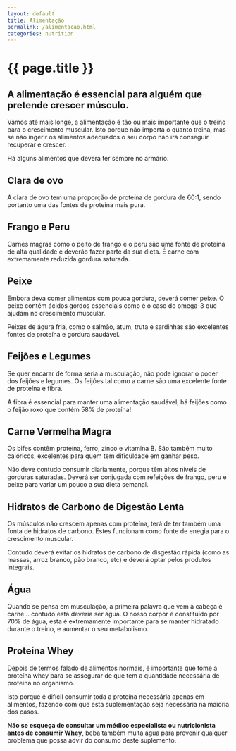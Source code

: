 ```yaml
---
layout: default
title: Alimentação
permalink: /alimentacao.html
categories: nutrition
---
```


# {{ page.title }}

## A alimentação é essencial para alguém que pretende crescer músculo.

Vamos até mais longe, a alimentação é tão ou mais importante que o treino para o crescimento muscular. Isto porque não importa o quanto treina, mas se não ingerir os alimentos adequados o seu corpo não irá conseguir recuperar e crescer.

Há alguns alimentos que deverá ter sempre no armário.

## Clara de ovo

A clara de ovo tem uma proporção de proteína de gordura de 60:1, sendo portanto uma das fontes de proteína mais pura.

## Frango e Peru

Carnes magras como o peito de frango e o peru são uma fonte de proteína de alta qualidade e deverão fazer parte da sua dieta. É carne com extremamente reduzida gordura saturada.

## Peixe

Embora deva comer alimentos com pouca gordura, deverá comer peixe. O peixe contém ácidos gordos essenciais como é o caso do omega-3 que ajudam no crescimento muscular.

Peixes de águra fria, como o salmão, atum, truta e sardinhas são excelentes fontes de proteína e gordura saudável.

## Feijões e Legumes

Se quer encarar de forma séria a musculação, não pode ignorar o poder dos feijões e legumes. Os feijões tal como a carne são uma excelente fonte de proteína e fibra.

A fibra é essencial para manter uma alimentação saudável, há feijões como o feijão roxo que contém 58% de proteína!

## Carne Vermelha Magra

Os bifes contêm proteína, ferro, zinco e vitamina B. São também muito calóricos, excelentes para quem tem dificuldade em ganhar peso.

Não deve contudo consumir diariamente, porque têm altos níveis de gorduras saturadas. Deverá ser conjugada com refeições de frango, peru e peixe para variar um pouco a sua dieta semanal.
## Hidratos de Carbono de Digestão Lenta
Os músculos não crescem apenas com proteína, terá de ter também uma fonta de hidratos de carbono. Estes funcionam como fonte de enegia para o crescimento muscular.

Contudo deverá evitar os hidratos de carbono de disgestão rápida (como as massas, arroz branco, pão branco, etc) e deverá optar pelos produtos integrais.

## Água

Quando se pensa em musculação, a primeira palavra que vem à cabeça é carne... contudo esta deveria ser água. O nosso corpor é constituído por 70% de água, esta é extremamente importante para se manter hidratado durante o treino, e aumentar o seu metabolismo.

## Proteína Whey

Depois de termos falado de alimentos normais, é importante que tome a proteína whey para se assegurar de que tem a quantidade necessária de proteína no organismo.

Isto porque é difícil consumir toda a proteína necessária apenas em alimentos, fazendo com que esta suplementação seja necessária na maioria dos casos.

__Não se esqueça de consultar um médico especialista ou nutricionista antes de consumir Whey__, beba também muita água para prevenir qualquer problema que possa advir do consumo deste suplemento.